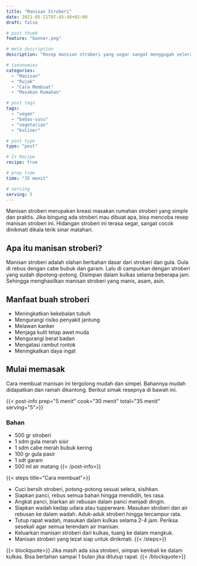 ```yaml
---
title: "Manisan Stroberi"
date: 2021-05-21T07:45:48+02:00
draft: false

# post thumb
feature: "banner.png"

# meta description
description: "Resep manisan stroberi yang segar sangat menggugah selera. Manisan stroberi ini termasuk kreasi yang kreatif dari buah stroberi. Pelajari selengkapnya disini."

# taxonomies
categories:
  - "Manisan"
  - "Rujak"
  - "Cara Membuat"
  - "Masakan Rumahan"

# post tags
tags:
  - "vegan"
  - "bebas-susu"
  - "vegetarian"
  - "kuliner"

# post type
type: "post"

# Is Recipe
recipe: true

# prep time
time: "35 menit"

# serving
serving: 5
---
```

Manisan stroberi merupakan kreasi masakan rumahan stroberi yang simple dan praktis. Jika bingung ada stroberi mau dibuat apa, bisa mencoba resep manisan stroberi ini. Hidangan stroberi ini terasa segar, sangat cocok dinikmati dikala terik sinar matahari.

## Apa itu manisan stroberi?

Manisan stroberi adalah olahan berbahan dasar dari stroberi dan gula. Gula di rebus dengan cabe bubuk dan garam. Lalu di campurkan dengan stroberi yang sudah dipotong-potong. Disimpan dalam kulkas selama beberapa jam. Sehingga menghasilkan manisan stroberi yang manis, asam, asin.

## Manfaat buah stroberi

-   Meningkatkan kekebalan tubuh
-   Mengurangi risiko penyakit jantung
-   Melawan kanker
-   Menjaga kulit tetap awet muda
-   Mengurangi berat badan
-   Mengatasi rambut rontok
-   Meningkatkan daya ingat

## Mulai memasak

Cara membuat manisan ini tergolong mudah dan simpel. Bahannya mudah didapatkan dan ramah dikantong. Berikut simak resepnya di bawah ini.

{{< post-info prep="5 menit" cook="30 menit" total="35 menit" serving="5">}}

### Bahan

-   500 gr stroberi
-   1 sdm gula merah sisir
-   1 sdm cabe merah bubuk kering
-   100 gr gula pasir
-   1 sdt garam
-   500 ml air matang
{{< /post-info>}}

{{< steps title="Cara membuat">}}
-   Cuci bersih stroberi, potong-potong sesuai selera, sisihkan.
-   Siapkan panci, rebus semua bahan hingga mendidih, tes rasa.
-   Angkat panci, biarkan air rebusan dalam panci menjadi dingin.
-   Siapkan wadah kedap udara atau tupperware. Masukan stroberi dan air rebusan ke dalam wadah. Aduk-aduk stroberi hingga tercampur rata.
-   Tutup rapat wadah, masukan dalam kulkas selama 2-4 jam. Periksa sesekali agar semua terendam air manisan.
-   Keluarkan manisan stroberi dari kulkas, tuang ke dalam mangkuk.
-   Manisan stroberi yang lezat siap untuk dinikmati.
{{< /steps>}}

{{< blockquote>}}
Jika masih ada sisa stroberi, simpan kembali ke dalam kulkas. Bisa bertahan sampai 1 bulan jika ditutup rapat.
{{< /blockquote>}}
